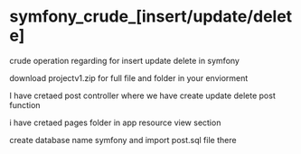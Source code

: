 # symfony_crude_[insert/update/delete]
crude operation regarding for insert update delete in symfony

download projectv1.zip for full file and folder in your enviorment



  I have cretaed post controller where we have create update delete post function
  
  i have cretaed pages folder in app resource view section
  
  create database name symfony and import post.sql file there

